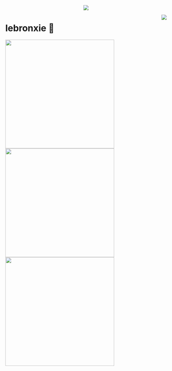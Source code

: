 <a href="https://github.com/lebronxie">

  <p align="center">
    <img src="https://github-profile-trophy.vercel.app/?username=lebronxie&column=7&theme=onedark"/>
  </p>

</a>

<a href="#">
  <img align="right" src="https://metrics.lecoq.io/lebronxie?template=terminal" />
</a>

# lebronxie 🌝

<img width="340px" src="https://github-readme-stats.vercel.app/api?username=lebronxie&theme=vue-dark&count_private=true&show_icons=true">
<img width="340px" src="https://github-readme-stats.vercel.app/api/top-langs/?username=lebronxie&theme=vue-dark&layout=compact">
<img width="340px" src="https://github-readme-stats.vercel.app/api/pin/?username=lebronxie&repo=my-now-blog&theme=dark">
